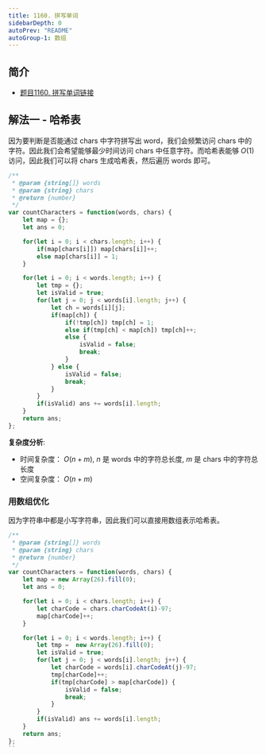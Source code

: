 ```yaml
---
title: 1160. 拼写单词
sidebarDepth: 0
autoPrev: "README"
autoGroup-1: 数组
---
```

 
## 简介
- [题目1160. 拼写单词链接](https://leetcode-cn.com/problems/find-words-that-can-be-formed-by-characters/)

## 解法一 - 哈希表
因为要判断是否能通过 chars 中字符拼写出 word，我们会频繁访问 chars 中的字符。因此我们会希望能够最少时间访问 chars 中任意字符。而哈希表能够 $O(1)$ 访问，因此我们可以将 chars 生成哈希表，然后遍历 words 即可。

```javascript
/**
 * @param {string[]} words
 * @param {string} chars
 * @return {number}
 */
var countCharacters = function(words, chars) {
    let map = {};
    let ans = 0;

    for(let i = 0; i < chars.length; i++) {
        if(map[chars[i]]) map[chars[i]]++;
        else map[chars[i]] = 1;
    }

    for(let i = 0; i < words.length; i++) {
        let tmp = {};
        let isValid = true;
        for(let j = 0; j < words[i].length; j++) {
            let ch = words[i][j];
            if(map[ch]) {
                if(!tmp[ch]) tmp[ch] = 1;
                else if(tmp[ch] < map[ch]) tmp[ch]++;
                else {
                    isValid = false;
                    break;
                }
            } else {
                isValid = false;
                break;
            }
        }
        if(isValid) ans += words[i].length;
    }
    return ans;
};
```
**复杂度分析**:
- 时间复杂度： $O(n+m)$, $n$ 是 words 中的字符总长度, $m$ 是 chars 中的字符总长度
- 空间复杂度： $O(n+m)$
### 用数组优化
因为字符串中都是小写字符串，因此我们可以直接用数组表示哈希表。

```javascript
/**
 * @param {string[]} words
 * @param {string} chars
 * @return {number}
 */
var countCharacters = function(words, chars) {
    let map = new Array(26).fill(0);
    let ans = 0;

    for(let i = 0; i < chars.length; i++) {
        let charCode = chars.charCodeAt(i)-97;
        map[charCode]++;
    }

    for(let i = 0; i < words.length; i++) {
        let tmp =  new Array(26).fill(0);
        let isValid = true;
        for(let j = 0; j < words[i].length; j++) {
            let charCode = words[i].charCodeAt(j)-97;
            tmp[charCode]++;
            if(tmp[charCode] > map[charCode]) {
                isValid = false;
                break;
            }
        }
        if(isValid) ans += words[i].length;
    }
    return ans;
};
``